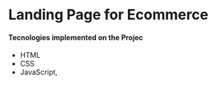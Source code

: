 # Landing Page for Ecommerce

#### Tecnologies implemented on the Projec



- HTML
- CSS
- JavaScript,

